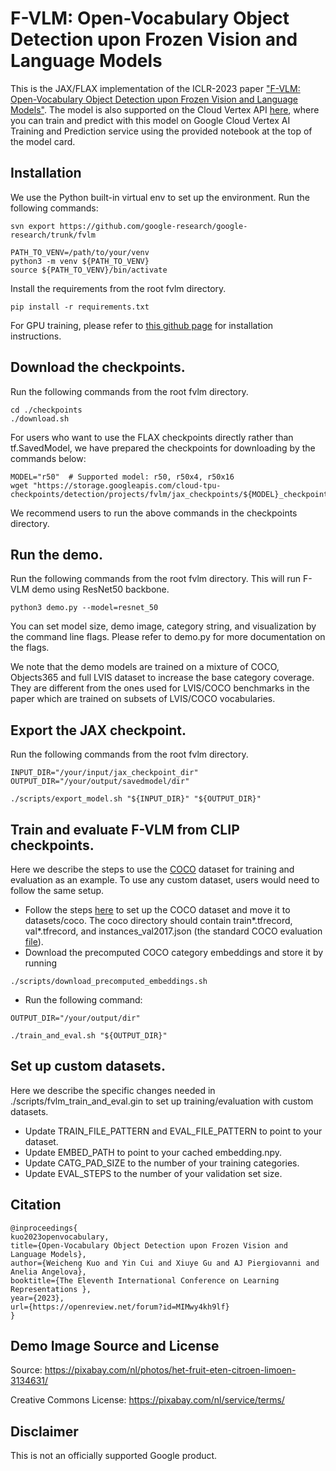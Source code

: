 # F-VLM: Open-Vocabulary Object Detection upon Frozen Vision and Language Models

This is the JAX/FLAX implementation of the ICLR-2023 paper ["F-VLM: Open-Vocabulary Object Detection upon Frozen Vision and Language Models"](https://arxiv.org/abs/2209.15639).
The model is also supported on the Cloud Vertex API [here](https://console.cloud.google.com/vertex-ai/publishers/google/model-garden/109), where you can train and predict with this model on Google Cloud Vertex AI Training and Prediction service using the provided notebook at the top of the model card.


## Installation
We use the Python built-in virtual env to set up the environment. Run the following commands:

```
svn export https://github.com/google-research/google-research/trunk/fvlm

PATH_TO_VENV=/path/to/your/venv
python3 -m venv ${PATH_TO_VENV}
source ${PATH_TO_VENV}/bin/activate
```

Install the requirements from the root fvlm directory.

```
pip install -r requirements.txt
```

For GPU training, please refer to [this github page](https://github.com/jax-ml/jax/issues/13637) for installation instructions.

## Download the checkpoints.
Run the following commands from the root fvlm directory. 

```
cd ./checkpoints
./download.sh
```

For users who want to use the FLAX checkpoints directly rather than tf.SavedModel, we have prepared the checkpoints for downloading by the commands below:

```
MODEL="r50"  # Supported model: r50, r50x4, r50x16
wget "https://storage.googleapis.com/cloud-tpu-checkpoints/detection/projects/fvlm/jax_checkpoints/${MODEL}_checkpoint_184000"
```
We recommend users to run the above commands in the checkpoints directory.

## Run the demo.
Run the following commands from the root fvlm directory. This will run F-VLM demo using ResNet50 backbone.

```
python3 demo.py --model=resnet_50
```

You can set model size, demo image, category string, and visualization by the command line flags. Please refer to demo.py for more documentation on the flags.

We note that the demo models are trained on a mixture of COCO, Objects365 and full LVIS dataset to increase the base category coverage. They are different from the ones used for LVIS/COCO benchmarks in the paper which are trained on subsets of LVIS/COCO vocabularies.

## Export the JAX checkpoint.
Run the following commands from the root fvlm directory.

```
INPUT_DIR="/your/input/jax_checkpoint_dir"
OUTPUT_DIR="/your/output/savedmodel/dir"

./scripts/export_model.sh "${INPUT_DIR}" "${OUTPUT_DIR}"
```

## Train and evaluate F-VLM from CLIP checkpoints.

Here we describe the steps to use the [COCO](https://cocodataset.org/#home) dataset for training and evaluation as an example. To use any custom dataset, users would need to follow the same setup.

* Follow the steps [here](https://cloud.google.com/tpu/docs/tutorials/mask-rcnn-2.x#prepare-coco) to set up the COCO dataset and move it to datasets/coco. The coco directory should contain train*.tfrecord, val*.tfrecord, and instances_val2017.json (the standard COCO evaluation [file](https://cocodataset.org/#download)).
* Download the precomputed COCO category embeddings and store it by running

```
./scripts/download_precomputed_embeddings.sh
```

* Run the following command:

```
OUTPUT_DIR="/your/output/dir"

./train_and_eval.sh "${OUTPUT_DIR}"
```

## Set up custom datasets.

Here we describe the specific changes needed in ./scripts/fvlm_train_and_eval.gin to set up training/evaluation with custom datasets.

* Update TRAIN_FILE_PATTERN and EVAL_FILE_PATTERN to point to your dataset.
* Update EMBED_PATH to point to your cached embedding.npy.
* Update CATG_PAD_SIZE to the number of your training categories.
* Update EVAL_STEPS to the number of your validation set size.

## Citation
```
@inproceedings{
kuo2023openvocabulary,
title={Open-Vocabulary Object Detection upon Frozen Vision and Language Models},
author={Weicheng Kuo and Yin Cui and Xiuye Gu and AJ Piergiovanni and Anelia Angelova},
booktitle={The Eleventh International Conference on Learning Representations },
year={2023},
url={https://openreview.net/forum?id=MIMwy4kh9lf}
}
```

## Demo Image Source and License

Source: https://pixabay.com/nl/photos/het-fruit-eten-citroen-limoen-3134631/

Creative Commons License: https://pixabay.com/nl/service/terms/

## Disclaimer
This is not an officially supported Google product.